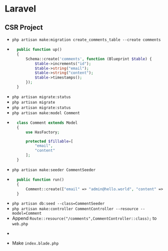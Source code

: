 # Laravel
## CSR Project
- `php artisan make:migration create_comments_table --create comments`
- ~~~php
    public function up()
    {
        Schema::create('comments', function (Blueprint $table) {
            $table->increments("id");
            $table->string("email");
            $table->string("content");
            $table->timestamps();
        });
    }
  ~~~
- `php artisan migrate:status`
- `php artisan migrate`
- `php artisan migrate:status`
- `php artisan make:model Comment`
- ~~~php
    class Comment extends Model
    {
        use HasFactory;

        protected $fillable=[
            "email",
            "content"
        ];
    }
  ~~~
- `php artisan make:seeder CommentSeeder`
- ~~~php
    public function run()
    {
        Comment::create(["email" => "admin@hello.world", "content" => "Hello to all"]);
    }
  ~~~
- `php artisan db:seed --class=CommentSeeder`
- `php artisan make:controller CommentController --resource --model=Comment`
- Append `Route::resource("/comments",CommentController::class);` to `web.php`
- ~~~php

  ~~~
- Make `index.blade.php`
  ~~~php

  ~~~